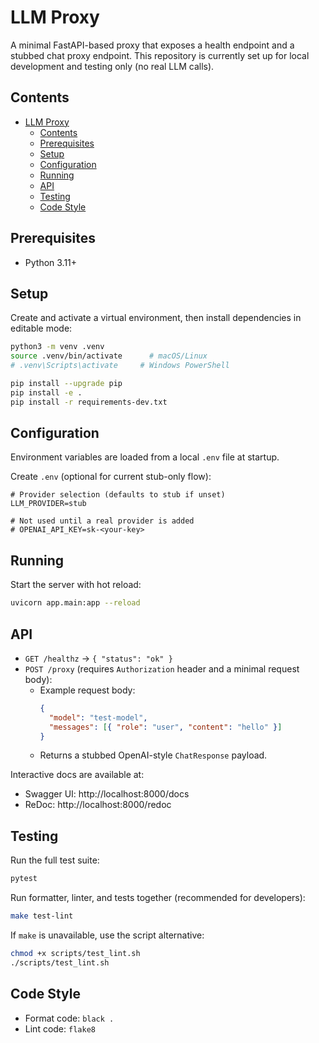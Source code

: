 # LLM Proxy

A minimal FastAPI-based proxy that exposes a health endpoint and a stubbed chat proxy endpoint. This repository is currently set up for local development and testing only (no real LLM calls).

## Contents

- [LLM Proxy](#llm-proxy)
  - [Contents](#contents)
  - [Prerequisites](#prerequisites)
  - [Setup](#setup)
  - [Configuration](#configuration)
  - [Running](#running)
  - [API](#api)
  - [Testing](#testing)
  - [Code Style](#code-style)

## Prerequisites

- Python 3.11+

## Setup

Create and activate a virtual environment, then install dependencies in editable mode:

```bash
python3 -m venv .venv
source .venv/bin/activate      # macOS/Linux
# .venv\Scripts\activate     # Windows PowerShell

pip install --upgrade pip
pip install -e .
pip install -r requirements-dev.txt
```

## Configuration

Environment variables are loaded from a local `.env` file at startup.

Create `.env` (optional for current stub-only flow):

```dotenv
# Provider selection (defaults to stub if unset)
LLM_PROVIDER=stub

# Not used until a real provider is added
# OPENAI_API_KEY=sk-<your-key>
```

## Running

Start the server with hot reload:

```bash
uvicorn app.main:app --reload
```

## API

- `GET /healthz` → `{ "status": "ok" }`
- `POST /proxy` (requires `Authorization` header and a minimal request body):
  - Example request body:
    ```json
    {
      "model": "test-model",
      "messages": [{ "role": "user", "content": "hello" }]
    }
    ```
  - Returns a stubbed OpenAI-style `ChatResponse` payload.

Interactive docs are available at:

- Swagger UI: http://localhost:8000/docs
- ReDoc: http://localhost:8000/redoc

## Testing

Run the full test suite:

```bash
pytest
```

Run formatter, linter, and tests together (recommended for developers):

```bash
make test-lint
```

If `make` is unavailable, use the script alternative:

```bash
chmod +x scripts/test_lint.sh
./scripts/test_lint.sh
```

## Code Style

- Format code: `black .`
- Lint code: `flake8`

